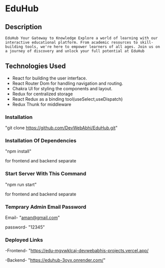 # EduHub

## Description

    EduHub Your Gateway to Knowledge Explore a world of learning with our interactive educational platform. From academic resources to skill-building tools, we're here to empower learners of all ages. Join us on a journey of discovery and unlock your full potential at EduHub



## Technologies Used

- React for building the user interface.
- React Router Dom for handling navigation and routing.
- Chakra UI for styling the components and layout.
- Redux for centralized storage
- React Redux as a binding tool(useSelect,useDispatch)
- Redux Thunk for middleware

### Installation

"git clone https://github.com/DevWebAbhi/EduHub.git"


### Installation Of Dependencies

"npm install"

for frontend and backend separate

### Start Server With This Command

"npm run start"

for frontend and backend separate

### Temprary Admin Email Password

Email- "aman@gmail.com"

password- "12345"


### Deployed Links

-Frontend- "https://edu-mgvwklcaj-devwebabhis-projects.vercel.app/

-Backend- "https://eduhub-3oyx.onrender.com/"